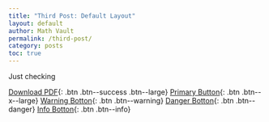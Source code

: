 ```yaml
---
title: "Third Post: Default Layout"
layout: default
author: Math Vault
permalink: /third-post/
category: posts
toc: true
---
```


Just checking

[Download PDF](#){: .btn .btn--success .btn--large} [Primary Button](#){: .btn .btn--x--large} [Warning Botton](#){: .btn .btn--warning} [Danger Botton](#){: .btn .btn--danger} [Info Botton](#){: .btn .btn--info}


